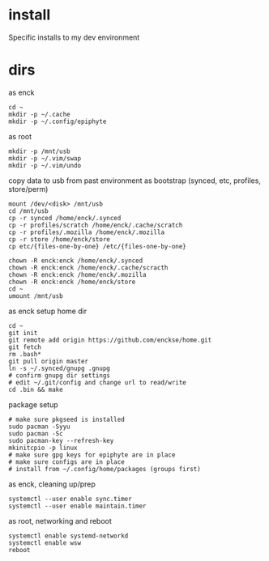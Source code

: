 install
===

Specific installs to my dev environment

# dirs

as enck
```
cd ~
mkdir -p ~/.cache
mkdir -p ~/.config/epiphyte
```

as root
```
mkdir -p /mnt/usb
mkdir -p ~/.vim/swap
mkdir -p ~/.vim/undo
```

copy data to usb from past environment as bootstrap (synced, etc, profiles, store/perm)
```
mount /dev/<disk> /mnt/usb
cd /mnt/usb
cp -r synced /home/enck/.synced
cp -r profiles/scratch /home/enck/.cache/scratch
cp -r profiles/.mozilla /home/enck/.mozilla
cp -r store /home/enck/store
cp etc/{files-one-by-one} /etc/{files-one-by-one}

chown -R enck:enck /home/enck/.synced
chown -R enck:enck /home/enck/.cache/scracth
chown -R enck:enck /home/enck/.mozilla
chown -R enck:enck /home/enck/store
cd ~
umount /mnt/usb
```

as enck setup home dir
```
cd ~
git init
git remote add origin https://github.com/enckse/home.git
git fetch
rm .bash*
git pull origin master
ln -s ~/.synced/gnupg .gnupg
# confirm gnupg dir settings
# edit ~/.git/config and change url to read/write
cd .bin && make
```

package setup
```
# make sure pkgseed is installed
sudo pacman -Syyu
sudo pacman -Sc
sudo pacman-key --refresh-key
mkinitcpio -p linux
# make sure gpg keys for epiphyte are in place
# make sure configs are in place
# install from ~/.config/home/packages (groups first)
```

as enck, cleaning up/prep
```
systemctl --user enable sync.timer
systemctl --user enable maintain.timer
```

as root, networking and reboot
```
systemctl enable systemd-networkd
systemctl enable wsw
reboot
```
